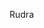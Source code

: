 Rudra

<!--
**RudramaDeviCP/RudramaDeviCP** is a ✨ _special_ ✨ repository because its `README.md` (this file) appears on your GitHub profile.

Here are some ideas to get you started:

- 🔭 I’m currently working onI am Rudrama Devi CP, a graduate student pursuing a Master’s in Computer Science at the University of Missouri-Kansas City. With over 2.5 years of professional experience as a Quality Assurance Engineer and Developer Intern, I have a strong foundation in software development, testing, and cybersecurity. My expertise spans Network Security, Ethical Hacking, Automation Testing, and Agile methodologies. I am passionate about leveraging technology to build secure, efficient, and high-quality software solutions
- 🌱 I’m currently learningProgramming Languages: Java, Python, SQL
Testing Frameworks: Selenium, TestNG, JUnit
Cybersecurity Tools: Wireshark, Nmap, Burp Suite
Automation Tools: Postman, Jenkins, Git
Development Methodologies: Agile, Scrum
Other Skills: Writing test scripts, executing test cases, debugging 
- 📫 How to reach me:Email: rudramadevi121@gmail.com
LinkedIn: www.linkedin.com/in/rudrama-devi-challagundla-purushothamnaidu-4a58b8297
-->

